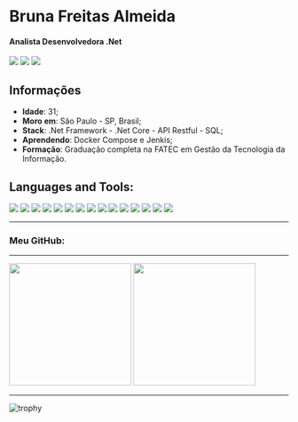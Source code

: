 <h1 align="left">Bruna Freitas Almeida</h1>
<p align="left"><h4>Analista Desenvolvedora .Net</h4></p>
<p align="left">
<img src="https://img.shields.io/badge/@brunafreit4s-FA0005?style=for-the-badge&logo=github&logoColor=white&link=https://github.com/brunafreit4s" />
<img src="https://img.shields.io/badge/Bruna_Freitas-FA0005?style=for-the-badge&logo=buymeacoffee&logoColor=white&link=https://www.linkedin.com/in/bruna-freitas-almeida-a14b01182/" />
<img src="https://img.shields.io/badge/@brunafreit4s-FA0005?style=for-the-badge&logo=instagram&logoColor=white&link=https://www.instagram.com/brunafreit4s/" />
</p>

<div align="left">
  <h2>Informações</h2>
  <ul dir="auto">
    <li><strong>Idade</strong>: 31;</li>
    <li><strong>Moro em</strong>: São Paulo - SP, Brasil;</li>
    <li><strong>Stack</strong>: .Net Framework - .Net Core - API Restful - SQL;</li>
    <li><strong>Aprendendo</strong>: Docker Compose e Jenkis;</li>
    <li><strong>Formação</strong>: Graduação completa na FATEC em Gestão da Tecnologia da Informação.</li>
  </ul>

  <h2>Languages and Tools:</h2>
  <img src="https://img.shields.io/badge/.NET-512BD4?style=for-the-badge&logo=dotnet&logoColor=white" />  
  <img src="https://img.shields.io/badge/python-3776AB?style=for-the-badge&logo=python&logoColor=white" />
  <img src="https://img.shields.io/badge/django-092E20?style=for-the-badge&logo=django&logoColor=white" />
  <img src="https://img.shields.io/badge/fastapi-009688?style=for-the-badge&logo=fastapi&logoColor=white" />
  <img src="https://img.shields.io/badge/sqlserver-FBBA00?style=for-the-badge&logo=dotnet&logoColor=black" />
  <img src="https://img.shields.io/badge/mysql-4479A1?style=for-the-badge&logo=mysql&logoColor=white" />
  <img src="https://img.shields.io/badge/elastic-005571?style=for-the-badge&logo=elastic&logoColor=white" />
  <img src="https://img.shields.io/badge/git-F05032?style=for-the-badge&logo=git&logoColor=white" />
  <img src="https://img.shields.io/badge/postman-FF6C37?style=for-the-badge&logo=postman&logoColor=white" />
  <img src="https://img.shields.io/badge/html-E34F26?style=for-the-badge&logo=html5&logoColor=white" />
  <img src="https://img.shields.io/badge/css-663399?style=for-the-badge&logo=css&logoColor=white" />
  <img src="https://img.shields.io/badge/javascript-F7DF1E?style=for-the-badge&logo=javascript&logoColor=black" />
  <img src="https://img.shields.io/badge/jquery-0769AD?style=for-the-badge&logo=jquery&logoColor=white" />
  <img src="https://img.shields.io/badge/chart.js-FF6384?style=for-the-badge&logo=chartdotjs&logoColor=white" />
  <img src="https://img.shields.io/badge/bootstrap-7952B3?style=for-the-badge&logo=bootstrap&logoColor=white" />
  <link rel="stylesheet" type='text/css' href="https://cdn.jsdelivr.net/gh/devicons/devicon@latest/devicon.min.css" /> 
</div>

<div>
  <hr/>
  <h3>Meu GitHub:</h3>
  <hr/>
</div>

<div align="left">
  <img height="220em" src="https://github-readme-stats.vercel.app/api?username=brunafreit4s&show_icons=true&theme=radical&include_all_commits=true&count_private=true"/>
  <img height="220em" src="https://github-readme-stats.vercel.app/api/top-langs/?username=brunafreit4s&layout=compact&langs_count=10&theme=radical"/>
</div>
<div align="left"> 
  <hr/>
  
  ![trophy](https://github-profile-trophy.vercel.app/?username=brunafreit4s&theme=radical)
</div>
